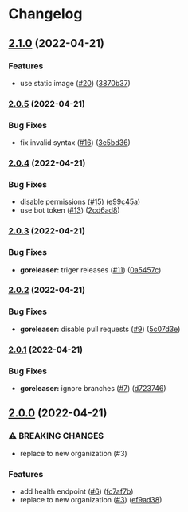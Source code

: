 # Changelog

## [2.1.0](https://github.com/ykzts-technology/redirect/compare/v2.0.5...v2.1.0) (2022-04-21)


### Features

* use static image ([#20](https://github.com/ykzts-technology/redirect/issues/20)) ([3870b37](https://github.com/ykzts-technology/redirect/commit/3870b37435efb82a78a730ca0d5835f630f22799))

### [2.0.5](https://github.com/ykzts-technology/redirect/compare/v2.0.4...v2.0.5) (2022-04-21)


### Bug Fixes

* fix invalid syntax ([#16](https://github.com/ykzts-technology/redirect/issues/16)) ([3e5bd36](https://github.com/ykzts-technology/redirect/commit/3e5bd365e8d5017bf339bdb02de10049c3d75ef2))

### [2.0.4](https://github.com/ykzts-technology/redirect/compare/v2.0.3...v2.0.4) (2022-04-21)


### Bug Fixes

* disable permissions ([#15](https://github.com/ykzts-technology/redirect/issues/15)) ([e99c45a](https://github.com/ykzts-technology/redirect/commit/e99c45ad0816d0f7afb6173fb705b164c21b1bfa))
* use bot token ([#13](https://github.com/ykzts-technology/redirect/issues/13)) ([2cd6ad8](https://github.com/ykzts-technology/redirect/commit/2cd6ad8d766b9afd11f8bf8731fda8dcc2d0d50d))

### [2.0.3](https://github.com/ykzts-technology/redirect/compare/v2.0.2...v2.0.3) (2022-04-21)


### Bug Fixes

* **goreleaser:** triger releases ([#11](https://github.com/ykzts-technology/redirect/issues/11)) ([0a5457c](https://github.com/ykzts-technology/redirect/commit/0a5457c44b80df9232f62540d04737fcccb12913))

### [2.0.2](https://github.com/ykzts-technology/redirect/compare/v2.0.1...v2.0.2) (2022-04-21)


### Bug Fixes

* **goreleaser:** disable pull requests ([#9](https://github.com/ykzts-technology/redirect/issues/9)) ([5c07d3e](https://github.com/ykzts-technology/redirect/commit/5c07d3edb301ace198b5891f67d2fd93f14d85c5))

### [2.0.1](https://github.com/ykzts-technology/redirect/compare/v2.0.0...v2.0.1) (2022-04-21)


### Bug Fixes

* **goreleaser:** ignore branches ([#7](https://github.com/ykzts-technology/redirect/issues/7)) ([d723746](https://github.com/ykzts-technology/redirect/commit/d723746881996195d0b2755074c4b3a60161ee67))

## [2.0.0](https://github.com/ykzts-technology/redirect/compare/v1.0.1...v2.0.0) (2022-04-21)


### ⚠ BREAKING CHANGES

* replace to new organization (#3)

### Features

* add health endpoint ([#6](https://github.com/ykzts-technology/redirect/issues/6)) ([fc7af7b](https://github.com/ykzts-technology/redirect/commit/fc7af7b9388c1c2b0ffb8082ab948264abbe4cdf))
* replace to new organization ([#3](https://github.com/ykzts-technology/redirect/issues/3)) ([ef9ad38](https://github.com/ykzts-technology/redirect/commit/ef9ad3883234af45e632998b165b473dd306b01b))
